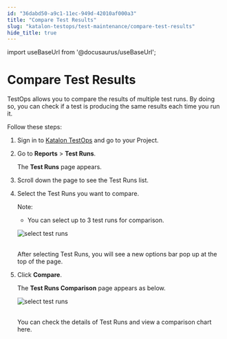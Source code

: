 ```yaml
---
id: "36dabd50-a9c1-11ec-949d-42010af000a3"
title: "Compare Test Results"
slug: "katalon-testops/test-maintenance/compare-test-results"
hide_title: true
---
```

import useBaseUrl from '@docusaurus/useBaseUrl';


# <a id="id" class="anchor_top_offset"/><a id="ariaid-title1" class="anchor_top_offset"/>Compare Test Results

<p xmlns="http://www.w3.org/1999/xhtml" className="p">TestOps allows you to compare the results of multiple test runs.   By doing so, you can check if a test is producing the same results   each time you run it.</p> 
<p xmlns="http://www.w3.org/1999/xhtml" className="p">Follow these steps:</p> 
<ol xmlns="http://www.w3.org/1999/xhtml" className="ol"><li className="li">Sign in to <a className="xref j-external-link" href="https://testops.katalon.io/login" target="_blank">Katalon       TestOps</a> and go to your Project.</li><li className="li">     <p className="p">Go to <strong className="ph b">Reports</strong> &gt; <strong className="ph b">Test         Runs</strong>.</p>     <p className="p">The <strong className="ph b">Test Runs</strong> page appears.</p>   </li><li className="li">     <p className="p">Scroll down the page to see the Test Runs list.</p>   </li><li className="li">     <p className="p">Select the Test Runs you want to compare.</p>     <div className="note note note_note"><span className="note__title">Note:</span>        <ul className="ul"><li className="li"><p className="p">You can select up to 3 test runs for comparison.</p></li></ul>     </div>     <p className="p">       <img className="image" src={useBaseUrl("https://github.com/katalon-studio/docs-images/raw/master/katalon-analytics/docs/compare-test-results/kt2_select_test_run_2.png")} alt="select test runs" /><br /><br />     </p>     <p className="p">After selecting Test Runs, you will see a new options bar pop up       at the top of the page.</p>   </li><li className="li">     <p className="p">Click <strong className="ph b">Compare</strong>.</p>     <p className="p">The <strong className="ph b">Test Runs Comparison</strong> page appears as       below.</p>     <p className="p">       <img className="image" src={useBaseUrl("https://github.com/katalon-studio/docs-images/raw/master/katalon-analytics/docs/compare-test-results/kt2_test_run_comparison_2.png")} alt="select test runs" /><br /><br />     </p>     <p className="p">You can check the details of Test Runs and view a comparison       chart here.</p>   </li></ol> 
